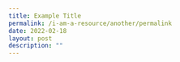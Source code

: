 ```yaml
---
title: Example Title
permalink: /i-am-a-resource/another/permalink
date: 2022-02-18
layout: post
description: ""
---
```



